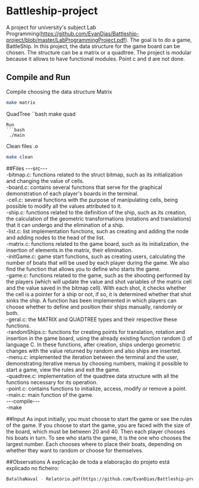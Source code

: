 # Battleship-project 

A project for university's subject Lab Programming(https://github.com/EvanDias/Battleship-project/blob/master/LabProgrammingProject.pdf). The goal is to do a game, BattleShip.
In this project, the data structure for the game board can be chosen. The structure can be a matrix or a quadtree. The project is modular because it allows to have functional modules.
Point c and d are not done.


## Compile and Run 

Compile choosing the data structure
Matrix 
```bash
make matrix
```
QuadTree
``bash
make quad
```
Run 
```bash
 ./main
```

Clean files .o 
```bash
make clean
```

##Files 
---src---<br />
-bitmap.c: functions related to the struct bitmap, such as its initialization and changing the value of cells.<br />
-board.c: contains several functions that serve for the graphical demonstration of each player's boards in the terminal.<br />
-cell.c: several functions with the purpose of manipulating cells, being possible to modify all the values ​​attributed to it.<br />
-ship.c: functions related to the definition of the ship, such as its creation, the calculation of the geometric transformations (rotations and translations) that it can undergo and the elimination of a ship.<br />
-list.c: list implementation functions, such as creating and adding the node and adding nodes to the head of the list.<br />
-matrix.c: functions related to the game board, such as its initialization, the insertion of elements in the matrix, their elimination.<br />
-initGame.c: game start functions, such as creating users, calculating the number of boats that will be used by each player during the game. We also find the function that allows you to define who starts the game.<br />
-game.c: functions related to the game, such as the shooting performed by the players (which will update the value and shot variables of the matrix cell and the value saved in the bitmap cell). With each shot, it checks whether the cell is a pointer for a ship or not, if so, it is determined whether that shot sinks the ship. A function has been implemented in which players can choose whether to define and position their ships manually, randomly or both.<br />
-geral.c: the MATRIX and QUADTREE types and their respective these functions. <br />
-randomShips.c: functions for creating points for translation, rotation and insertion in the game board, using the already existing function random () of language C. In these functions, after creation, ships undergo geometric changes with the value returned by random and also ships are inserted.<br />
-menu.c: implemented the iteration between the terminal and the user, demonstrating iterative menus by choosing numbers, making it possible to start a game, view the rules and exit the game.<br />
-quadtree.c: implementation of the quadtree data structure with all the functions necessary for its operation.<br />
-point.c: contains functions to initialize, access, modify or remove a point.<br />
-main.c: main function of the game.<br />
---compile---<br />
-make<br />

##Input
As input initially, you must choose to start the game or see the rules of the game. If you choose to start the game, you are faced with the size of the board, which must be between 20 and 40. Then each player chooses his boats in turn. To see who starts the game, it is the one who chooses the largest number. Each chooses where to place their boats, depending on whether they want to random or choose for themselves.

##Observations 
A explicação de toda a elaboração do projeto está explicado no ficheiro: 
```bash
BatalhaNaval - Relatório.pdf(https://github.com/EvanDias/Battleship-project/blob/master/BatalhaNaval%20-%20Relat%C3%B3rio.pdf)
```
